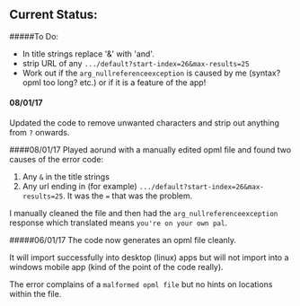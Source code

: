 ## Current Status:

#####To Do:
* In title strings replace '&' with 'and'. <DONE>
* strip URL of any `.../default?start-index=26&max-results=25` <DONE>
* Work out if the `arg_nullreferenceexception` is caused by me (syntax? opml too long? etc.) or if it is a feature of the app!

#### 08/01/17
Updated the code to remove unwanted characters and strip out anything from `?` onwards.

####08/01/17
Played aorund with a manually edited opml file and found two causes of the error code:

1. Any `&` in the title strings
2. Any url ending in (for example) `.../default?start-index=26&max-results=25`. It was the `=` that was the problem.

I manually cleaned the file and then had the `arg_nullreferenceexception` response which translated means `you're on your own pal`.


#####06/01/17
The code now generates an opml file cleanly. 

It will import successfully into desktop (linux) apps but will not import into a windows mobile app (kind of the point of the code really). 

The error complains of a `malformed opml file` but no hints on locations within the file.


